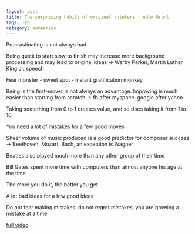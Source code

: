 ```yaml
---
layout: post
title: The surprising habits of original thinkers | Adam Grant
tags: TED
category: summaries 
--- 
```



Procrastinating is not always bad

Being quick to start slow to finish may increase more background processing and may lead to original ideas -> Warby Parker, Martin Luther King Jr. speech

Fear monster  - sweet spot -  instant gratification monkey 

Being is the first-mover is not always an advantage. Improving is much easier than starting from scratch -> fb after myspace, google after yahoo 

Taking something from 0 to 1 creates value, and so does taking it from 1 to 10 

You need a lot of mistakes for a few good moves

Sheer volume of music produced is a good predictor for composer success -> Beethoven, Mozart, Bach, an exception is Wagner

Beatles also played much more than any other group of their time 

Bill Gates spent more time with computers than almost anyone his age at the time 

The more you do it, the better you get 

A lot bad ideas for a few good ideas 

Do not fear making mistakes, do not regret mistakes, you are growing a mistake at a time 

[full video](https://www.youtube.com/watch?v=fxbCHn6gE3U)
